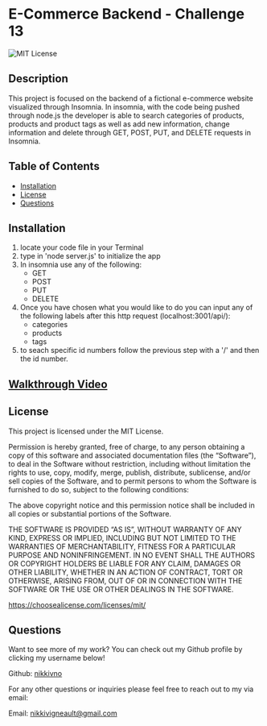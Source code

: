 # E-Commerce Backend - Challenge 13

![MIT License](https://img.shields.io/badge/License-MIT-yellow.svg)

## Description

This project is focused on the backend of a fictional e-commerce website visualized through Insomnia. In insomnia, with the code being pushed through node.js the developer is able to search categories of products, products and product tags as well as add new information, change information and delete through GET, POST, PUT, and DELETE requests in Insomnia. 

## Table of Contents
- [Installation](#installation)
- [License](#license)
- [Questions](#questions)


## Installation <a id='installation'></a>

1. locate your code file in your Terminal
2. type in 'node server.js' to initialize the app
3. In insomnia use any of the following: 
    - GET
    - POST
    - PUT
    - DELETE
4. Once you have chosen what you would like to do you can input any of the following labels after this http request (localhost:3001/api/):
    - categories
    - products
    - tags
5. to seach specific id numbers follow the previous step with a '/' and then the id number. 


## [Walkthrough Video](https://drive.google.com/file/d/1JtcHM43ofMyaR23hOusSYkNvIAaFgL8h/view?usp=sharing)

## License <a id='license'></a>
This project is licensed under the MIT License.

Permission is hereby granted, free of charge, to any person obtaining a copy of this software and associated documentation files (the “Software”), to deal in the Software without restriction, including without limitation the rights to use, copy, modify, merge, publish, distribute, sublicense, and/or sell copies of the Software, and to permit persons to whom the Software is furnished to do so, subject to the following conditions: 

The above copyright notice and this permission notice shall be included in all copies or substantial portions of the Software. 

THE SOFTWARE IS PROVIDED “AS IS”, WITHOUT WARRANTY OF ANY KIND, EXPRESS OR IMPLIED, INCLUDING BUT NOT LIMITED TO THE WARRANTIES OF MERCHANTABILITY, FITNESS FOR A PARTICULAR PURPOSE AND NONINFRINGEMENT. IN NO EVENT SHALL THE AUTHORS OR COPYRIGHT HOLDERS BE LIABLE FOR ANY CLAIM, DAMAGES OR OTHER LIABILITY, WHETHER IN AN ACTION OF CONTRACT, TORT OR OTHERWISE, ARISING FROM, OUT OF OR IN CONNECTION WITH THE SOFTWARE OR THE USE OR OTHER DEALINGS IN THE SOFTWARE.

https://choosealicense.com/licenses/mit/

## Questions <a id='questions'></a>
Want to see more of my work? You can check out my Github profile by clicking my username below!

Github: [nikkivno](https://github.com/nikkivno) 

For any other questions or inquiries please feel free to reach out to my via email:

Email: nikkivigneault@gmail.com